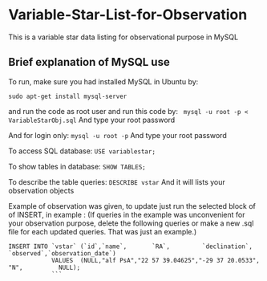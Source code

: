 # Variable-Star-List-for-Observation


This is a variable star data listing for observational purpose in MySQL

## Brief explanation of MySQL use 

To run, make sure you had installed MySQL in Ubuntu by:

`sudo apt-get install mysql-server`

and run the code as root user and run this code by:
` mysql -u root -p < VariableStarObj.sql`
And type your root password

And for login only: 
`mysql -u root -p`
And type your root password

To access SQL database:
`USE variablestar;`

To show tables in database:
`SHOW TABLES;`

To describe the table queries:
`DESCRIBE vstar`
And it will lists your observation objects


Example of observation was given, to update just run the selected block of of INSERT, in example :
(If queries in the example was unconvenient for your observation purpose, delete the following queries or make a new .sql file for each updated queries. That was just an example.) 
```
INSERT INTO `vstar` (`id`,`name`,       `RA`,         `declination`,  `observed`,`observation_date`)
            VALUES  (NULL,"alf PsA","22 57 39.04625","-29 37 20.0533",    "N",          NULL);
            ```

